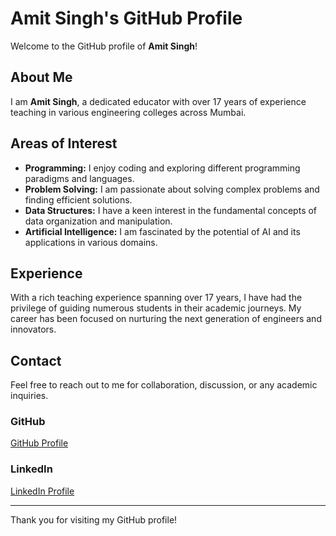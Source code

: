 # Amit Singh's GitHub Profile

Welcome to the GitHub profile of **Amit Singh**!

## About Me

I am **Amit Singh**, a dedicated educator with over 17 years of experience teaching in various engineering colleges across Mumbai. 

## Areas of Interest

- **Programming:** I enjoy coding and exploring different programming paradigms and languages.
- **Problem Solving:** I am passionate about solving complex problems and finding efficient solutions.
- **Data Structures:** I have a keen interest in the fundamental concepts of data organization and manipulation.
- **Artificial Intelligence:** I am fascinated by the potential of AI and its applications in various domains.

## Experience

With a rich teaching experience spanning over 17 years, I have had the privilege of guiding numerous students in their academic journeys. My career has been focused on nurturing the next generation of engineers and innovators.

## Contact

Feel free to reach out to me for collaboration, discussion, or any academic inquiries.

### GitHub

[GitHub Profile](https://github.com/explorerAmit)

### LinkedIn

[LinkedIn Profile](https://www.linkedin.com/in/ExplorerAmit)

---

Thank you for visiting my GitHub profile!
